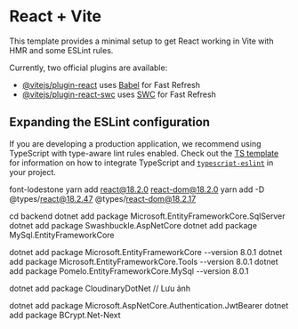 # React + Vite

This template provides a minimal setup to get React working in Vite with HMR and some ESLint rules.

Currently, two official plugins are available:

- [@vitejs/plugin-react](https://github.com/vitejs/vite-plugin-react/blob/main/packages/plugin-react) uses [Babel](https://babeljs.io/) for Fast Refresh
- [@vitejs/plugin-react-swc](https://github.com/vitejs/vite-plugin-react/blob/main/packages/plugin-react-swc) uses [SWC](https://swc.rs/) for Fast Refresh

## Expanding the ESLint configuration

If you are developing a production application, we recommend using TypeScript with type-aware lint rules enabled. Check out the [TS template](https://github.com/vitejs/vite/tree/main/packages/create-vite/template-react-ts) for information on how to integrate TypeScript and [`typescript-eslint`](https://typescript-eslint.io) in your project.

font-lodestone
yarn add react@18.2.0 react-dom@18.2.0
yarn add -D @types/react@18.2.47 @types/react-dom@18.2.17



cd backend
dotnet add package Microsoft.EntityFrameworkCore.SqlServer
dotnet add package Swashbuckle.AspNetCore
dotnet add package MySql.EntityFrameworkCore

dotnet add package Microsoft.EntityFrameworkCore --version 8.0.1
dotnet add package Microsoft.EntityFrameworkCore.Tools --version 8.0.1
dotnet add package Pomelo.EntityFrameworkCore.MySql --version 8.0.1

dotnet add package CloudinaryDotNet // Lưu ảnh

dotnet add package Microsoft.AspNetCore.Authentication.JwtBearer
dotnet add package BCrypt.Net-Next



